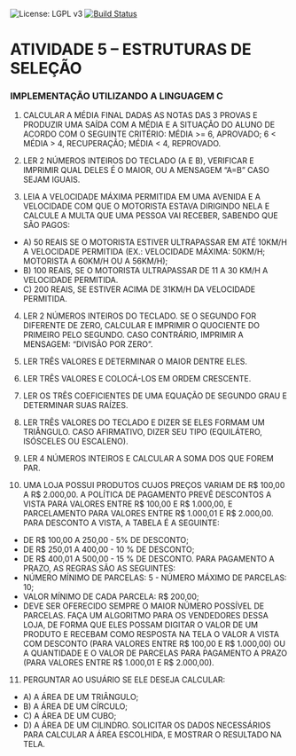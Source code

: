 ![License: LGPL v3](https://img.shields.io/badge/License-LGPL%20v3-blue.svg)
[![Build Status](https://travis-ci.org/amagno/atividade-5.svg?branch=master)](https://travis-ci.org/amagno/atividade-5)

# ATIVIDADE 5 – ESTRUTURAS DE SELEÇÃO
### IMPLEMENTAÇÃO UTILIZANDO A LINGUAGEM C


1.	CALCULAR A MÉDIA FINAL DADAS AS NOTAS DAS 3 PROVAS E PRODUZIR UMA SAÍDA COM A MÉDIA E A SITUAÇÃO DO ALUNO DE ACORDO COM O SEGUINTE CRITÉRIO: MÉDIA >= 6, APROVADO; 6 < MÉDIA > 4, RECUPERAÇÃO; MÉDIA < 4, REPROVADO.

2.	LER 2 NÚMEROS INTEIROS DO TECLADO (A E B), VERIFICAR E IMPRIMIR QUAL DELES É O MAIOR, OU A MENSAGEM “A=B” CASO SEJAM IGUAIS.

3.	LEIA A VELOCIDADE MÁXIMA PERMITIDA EM UMA AVENIDA E A VELOCIDADE COM QUE O MOTORISTA ESTAVA DIRIGINDO NELA E CALCULE A MULTA QUE UMA PESSOA VAI RECEBER, SABENDO QUE SÃO PAGOS: 
  - A) 50 REAIS SE O MOTORISTA ESTIVER ULTRAPASSAR EM ATÉ 10KM/H A VELOCIDADE PERMITIDA (EX.: VELOCIDADE MÁXIMA: 50KM/H; MOTORISTA A 60KM/H OU A 56KM/H); 
  - B) 100 REAIS, SE O MOTORISTA ULTRAPASSAR DE 11 A 30 KM/H A VELOCIDADE PERMITIDA. 
  - C) 200 REAIS, SE ESTIVER ACIMA DE 31KM/H DA VELOCIDADE PERMITIDA.
 
4.	LER 2 NÚMEROS INTEIROS DO TECLADO. SE O SEGUNDO FOR DIFERENTE DE ZERO, CALCULAR E IMPRIMIR O QUOCIENTE DO PRIMEIRO PELO SEGUNDO. CASO CONTRÁRIO, IMPRIMIR A MENSAGEM: “DIVISÃO POR ZERO”.
 
5.	LER TRÊS VALORES E DETERMINAR O MAIOR DENTRE ELES.
 
6.	LER TRÊS VALORES E COLOCÁ-LOS EM ORDEM CRESCENTE.

7.	LER OS TRÊS COEFICIENTES DE UMA EQUAÇÃO DE SEGUNDO GRAU E DETERMINAR SUAS RAÍZES.

8.	LER TRÊS VALORES DO TECLADO E DIZER SE ELES FORMAM UM TRIÂNGULO. CASO AFIRMATIVO, DIZER SEU TIPO (EQUILÁTERO, ISÓSCELES OU ESCALENO).

9.	LER 4 NÚMEROS INTEIROS E CALCULAR A SOMA DOS QUE FOREM PAR.

10.	UMA LOJA POSSUI PRODUTOS CUJOS PREÇOS VARIAM DE R$ 100,00 A R$ 2.000,00. A POLÍTICA DE PAGAMENTO PREVÊ DESCONTOS A VISTA PARA VALORES ENTRE R$ 100,00 E R$ 1.000,00, E PARCELAMENTO PARA VALORES ENTRE R$ 1.000,01 E R$ 2.000,00.
PARA DESCONTO A VISTA, A TABELA É A SEGUINTE: 
  - DE R$ 100,00 A 250,00 - 5% DE DESCONTO;
  - DE R$ 250,01 A 400,00 - 10 % DE DESCONTO;
  - DE R$ 400,01 A 500,00 - 15 % DE DESCONTO. 
PARA PAGAMENTO A PRAZO, AS REGRAS SÃO AS SEGUINTES: 
  - NÚMERO MÍNIMO DE PARCELAS: 5 - NÚMERO MÁXIMO DE PARCELAS: 10;
  - VALOR MÍNIMO DE CADA PARCELA: R$ 200,00; 
  - DEVE SER OFERECIDO SEMPRE O MAIOR NÚMERO POSSÍVEL DE PARCELAS.
FAÇA UM ALGORITMO PARA OS VENDEDORES DESSA LOJA, DE FORMA QUE ELES POSSAM DIGITAR O VALOR DE UM PRODUTO E RECEBAM COMO RESPOSTA NA TELA O VALOR A VISTA COM DESCONTO (PARA VALORES ENTRE R$ 100,00 E R$ 1.000,00) OU A QUANTIDADE E O VALOR DE PARCELAS PARA PAGAMENTO A PRAZO (PARA VALORES ENTRE R$ 1.000,01 E R$ 2.000,00).

11.	PERGUNTAR AO USUÁRIO SE ELE DESEJA CALCULAR: 
  - A) A ÁREA DE UM TRIÂNGULO; 
  - B) A ÁREA DE UM CÍRCULO; 
  - C) A ÁREA DE UM CUBO; 
  - D) A ÁREA DE UM CILINDRO.
SOLICITAR OS DADOS NECESSÁRIOS PARA CALCULAR A ÁREA ESCOLHIDA, E MOSTRAR O RESULTADO NA TELA.
